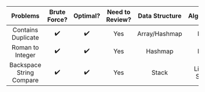 | Problems | Brute Force? |    Optimal? | Need to Review?  | Data Structure  | Algorithm   | Strategy     |
| :----:   |    :----:    |     :----:  |   :----:         |   :----:        | :----:      | :----:       |
| Contains Duplicate |  ✔️          |   ✔️         |    Yes  |  Array/Hashmap  | N/A         |  Use a set   |
| Roman to Integer   |  ✔️          |   ✔️         |    Yes  |  Hashmap        | N/A         |  N/A         |
| Backspace String Compare|  ✔️     |   ✔️         |    Yes  |  Stack     | Linear Scan |  N/A         |

